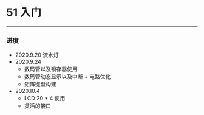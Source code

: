 # 51 入门
---
### 进度
- 2020.9.20 流水灯
- 2020.9.24 
  - 数码管以及锁存器使用
  - 数码管动态显示以及中断 + 电路优化
  - 矩阵键盘构建
- 2020.10.4
  - LCD 20 * 4 使用
  - 灵活的接口